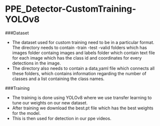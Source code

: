 # PPE_Detector-CustomTraining-YOLOv8
###Dataset
* The dataset used for custom training need to be in a particular format. The directory needs to contain -train -test -valid folders which has images folder containg images and labels folder which contain text file for each image which has the class id and coordinates for every detections in the image.
* The directory also needs to contain a data,yaml file which connects all these folders, which contains information regarding the number of classes and a list containing the class names.

###Training
* The training is done using YOLOv8 where we use transfer learning to tune our weights on our new dataset.
* After training we download the best.pt file which has the best weights for the model.
* This is then used for detection in our ppe videos.
